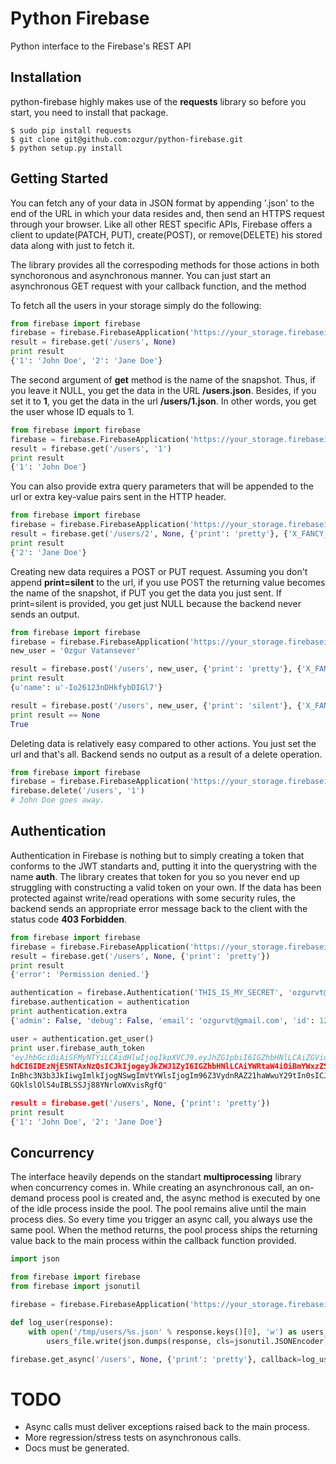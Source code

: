 # Python Firebase

Python interface to the Firebase's REST API

## Installation

python-firebase highly makes use of the **requests** library so before you start, you need to install that package.

    $ sudo pip install requests
    $ git clone git@github.com:ozgur/python-firebase.git
    $ python setup.py install

## Getting Started

You can fetch any of your data in JSON format by appending '.json' to the end of the URL in which your data resides and, then send an HTTPS request through your browser. Like all other REST specific APIs, Firebase offers a client to update(PATCH, PUT), create(POST), or remove(DELETE) his stored data along with just to fetch it.

The library provides all the correspoding methods for those actions in both synchoronous and asynchronous manner. You can just start an asynchronous GET request with your callback function, and the method


To fetch all the users in your storage simply do the following:

```python
from firebase import firebase
firebase = firebase.FirebaseApplication('https://your_storage.firebaseio.com', None)
result = firebase.get('/users', None)
print result
{'1': 'John Doe', '2': 'Jane Doe'}
```


The second argument of **get** method is the name of the snapshot. Thus, if you leave it NULL, you get the data in the URL **/users.json**. Besides, if you set it to **1**, you get the data in the url **/users/1.json**. In other words, you get the user whose ID equals to 1.

```python
from firebase import firebase
firebase = firebase.FirebaseApplication('https://your_storage.firebaseio.com', None)
result = firebase.get('/users', '1')
print result
{'1': 'John Doe'}
```

You can also provide extra query parameters that will be appended to the url or extra key-value pairs sent in the HTTP header.

```python
from firebase import firebase
firebase = firebase.FirebaseApplication('https://your_storage.firebaseio.com', None)
result = firebase.get('/users/2', None, {'print': 'pretty'}, {'X_FANCY_HEADER': 'VERY FANCY'})
print result
{'2': 'Jane Doe'}
```

Creating new data requires a POST or PUT request. Assuming you don't append **print=silent** to the url, if you use POST the returning value becomes the name of the snapshot, if PUT you get the data you just sent. If print=silent is provided, you get just NULL because the backend never sends an output.

```python
from firebase import firebase
firebase = firebase.FirebaseApplication('https://your_storage.firebaseio.com', None)
new_user = 'Ozgur Vatansever'

result = firebase.post('/users', new_user, {'print': 'pretty'}, {'X_FANCY_HEADER': 'VERY FANCY'})
print result
{u'name': u'-Io26123nDHkfybDIGl7'}

result = firebase.post('/users', new_user, {'print': 'silent'}, {'X_FANCY_HEADER': 'VERY FANCY'})
print result == None
True
```

Deleting data is relatively easy compared to other actions. You just set the url and that's all. Backend sends no output as a result of a delete operation.

```python
from firebase import firebase
firebase = firebase.FirebaseApplication('https://your_storage.firebaseio.com', None)
firebase.delete('/users', '1')
# John Doe goes away.
```

## Authentication

Authentication in Firebase is nothing but to simply creating a token that conforms to the JWT standarts and, putting it into the querystring with the name **auth**. The library creates that token for you so you never end up struggling with constructing a valid token on your own. If the data has been protected against write/read operations with some security rules, the backend sends an appropriate error message back to the client with the status code **403 Forbidden**.

```python
from firebase import firebase
firebase = firebase.FirebaseApplication('https://your_storage.firebaseio.com', authentication=None)
result = firebase.get('/users', None, {'print': 'pretty'})
print result
{'error': 'Permission denied.'}

authentication = firebase.Authentication('THIS_IS_MY_SECRET', 'ozgurvt@gmail.com', extra={'id': 123})
firebase.authentication = authentication
print authentication.extra
{'admin': False, 'debug': False, 'email': 'ozgurvt@gmail.com', 'id': 123, 'provider': 'password'}

user = authentication.get_user()
print user.firebase_auth_token
"eyJhbGciOiAiSFMyNTYiLCAidHlwIjogIkpXVCJ9.eyJhZG1pbiI6IGZhbHNlLCAiZGVidWciOiBmYWxzZSwgIml
hdCI6IDEzNjE5NTAxNzQsICJkIjogeyJkZWJ1ZyI6IGZhbHNlLCAiYWRtaW4iOiBmYWxzZSwgInByb3ZpZGVyIjog
InBhc3N3b3JkIiwgImlkIjogNSwgImVtYWlsIjogIm96Z3VydnRAZ21haWwuY29tIn0sICJ2IjogMH0.lq4IRVfvE
GQklslOlS4uIBLSSJj88YNrloWXvisRgfQ"

result = firebase.get('/users', None, {'print': 'pretty'})
print result
{'1': 'John Doe', '2': 'Jane Doe'}
```

## Concurrency

The interface heavily depends on the standart **multiprocessing** library when concurrency comes in. While creating an asynchronous call, an on-demand process pool is created and, the async method is executed by one of the idle process inside the pool. The pool remains alive until the main process dies. So every time you trigger an async call, you always use the same pool. When the method returns, the pool process ships the returning value back to the main process within the callback function provided.

```python
import json

from firebase import firebase
from firebase import jsonutil

firebase = firebase.FirebaseApplication('https://your_storage.firebaseio.com', authentication=None)

def log_user(response):
    with open('/tmp/users/%s.json' % response.keys()[0], 'w') as users_file:
        users_file.write(json.dumps(response, cls=jsonutil.JSONEncoder))

firebase.get_async('/users', None, {'print': 'pretty'}, callback=log_user)
```

# TODO

 * Async calls must deliver exceptions raised back to the main process.
 * More regression/stress tests on asynchronous calls.
 * Docs must be generated.